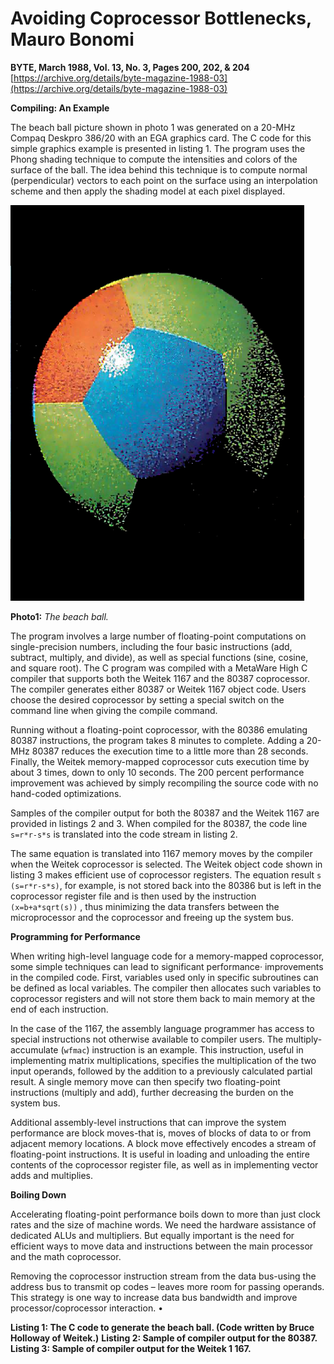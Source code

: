 # Avoiding Coprocessor Bottlenecks, Mauro Bonomi

**BYTE, March 1988, Vol. 13, No. 3, Pages 200, 202, & 204**
[https://archive.org/details/byte-magazine-1988-03](https://archive.org/details/byte-magazine-1988-03)

**Compiling: An Example**

The beach ball picture shown in photo 1 was generated on a 20-MHz Compaq Deskpro 386/20 with an EGA graphics card. The C code for this simple graphics example is presented in listing 1. The program uses the Phong shading technique to compute the intensities and colors of the surface of the ball. The idea behind this technique is to compute normal (perpendicular) vectors to each point on the surface using an interpolation scheme and then apply the shading model at each pixel displayed.

![The beach ball](https://github.com/MrSoxAndShoes/phong-ball-shading/blob/master/phong-ball-shading.png)

**Photo1:** *The beach ball.*

The program involves a large number of floating-point computations on single-precision numbers, including the four basic instructions (add, subtract, multiply, and divide), as well as special functions (sine, cosine, and square root). The C program was compiled with a MetaWare High C compiler that supports both the Weitek 1167 and the 80387 coprocessor. The compiler generates either 80387 or Weitek 1167 object code. Users choose the desired coprocessor by setting a special switch on the command line when giving the compile command.

Running without a floating-point coprocessor, with the 80386 emulating 80387 instructions, the program takes 8 minutes to complete. Adding a 20-MHz 80387 reduces the execution time to a little more than 28 seconds. Finally, the Weitek memory-mapped coprocessor cuts execution time by about 3 times, down to only 10 seconds. The 200 percent performance improvement was achieved by simply recompiling the source code with no hand-coded optimizations.

Samples of the compiler output for both the 80387 and the Weitek 1167 are provided in listings 2 and 3. When compiled for the 80387, the code line `s=r*r-s*s` is translated into the code stream in listing 2.

The same equation is translated into 1167 memory moves by the compiler when the Weitek coprocessor is selected. The Weitek object code shown in listing 3 makes efficient use of coprocessor registers. The equation result `s (s=r*r-s*s)`, for example, is not stored back into the 80386 but is left in the coprocessor register file and is then used by the instruction `(x=b+a*sqrt(s))` , thus minimizing the data transfers between the microprocessor and the coprocessor and freeing up the system bus.

**Programming for Performance**

When writing high-level language code for a memory-mapped coprocessor, some simple techniques can lead to significant performance· improvements in the compiled code. First, variables used only in specific subroutines can be defined as local variables. The compiler then allocates such variables to coprocessor registers and will not store them back to main memory at the end of each instruction.

In the case of the 1167, the assembly language programmer has access to special instructions not otherwise available to compiler users. The multiply-accumulate (`wfmac`) instruction is an example. This instruction, useful in implementing matrix multiplications, specifies the multiplication of the two input operands, followed by the addition to a previously calculated partial result. A single memory move can then specify two floating-point instructions (multiply and add), further decreasing the burden on the system bus.

Additional assembly-level instructions that can improve the system performance are block moves-that is, moves of blocks of data to or from adjacent memory locations. A block move effectively encodes a stream of floating-point instructions. It is useful in loading and unloading the entire contents of the coprocessor register file, as well as in implementing vector adds and multiplies.

**Boiling Down**

Accelerating floating-point performance boils down to more than just clock rates and the size of machine words. We need the hardware assistance of dedicated ALUs and multipliers. But equally important is the need for efficient ways to move data and instructions between the main processor and the math coprocessor.

Removing the coprocessor instruction stream from the data bus-using the address bus to transmit op codes – leaves more room for passing operands. This strategy is one way to increase data bus bandwidth and improve processor/coprocessor interaction. •

**Listing 1: The C code to generate the beach ball. (Code written by Bruce Holloway of Weitek.)**
**Listing 2: Sample of compiler output for the 80387.**
**Listing 3: Sample of compiler output for the Weitek 1 167.**
